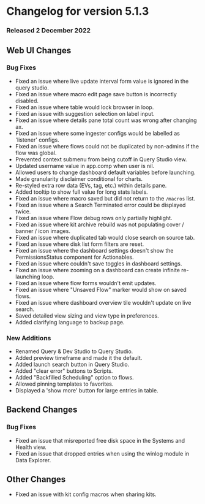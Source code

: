 # Changelog for version 5.1.3

### Released 2 December 2022

## Web UI Changes

### Bug Fixes

* Fixed an issue where live update interval form value is ignored in the query studio.
* Fixed an issue where macro edit page save button is incorrectly disabled.
* Fixed an issue where table would lock browser in loop.
* Fixed an issue with suggestion selection on label input.
* Fixed an issue where details pane total count was wrong after changing ax.
* Fixed an issue where some ingester configs would be labelled as 'listener' configs.
* Fixed an issue where flows could not be duplicated by non-admins if the flow was global.
* Prevented context submenu from being cutoff in Query Studio view.
* Updated username value in app.comp when user is nil.
* Allowed users to change dashboard default variables before launching.
* Made granularity disclaimer conditional for charts.
* Re-styled extra row data (EVs, tag, etc.) within details pane.
* Added tooltip to show full value for long stats labels.
* Fixed an issue where macro saved but did not return to the `/macros` list.
* Fixed an issue where a Search Terminated error could be displayed twice.
* Fixed an issue where Flow debug rows only partially highlight.
* Fixed an issue where kit archive rebuild was not populating cover / banner / icon images.
* Fixed an issue where duplicated tab would close search on source tab.
* Fixed an issue where disk list form filters are reset.
* Fixed an issue where the dashboard settings doesn't show the PermissionsStatus component for Actionables.
* Fixed an issue where couldn't save toggles in dashboard settings.
* Fixed an issue where zooming on a dashboard can create infinite re-launching loop.
* Fixed an issue where flow forms wouldn't emit updates.
* Fixed an issue where "Unsaved Flow" marker would show on saved flows.
* Fixed an issue where dashboard overview tile wouldn't update on live search.
* Saved detailed view sizing and view type in preferences.
* Added clarifying language to backup page.


### New Additions

* Renamed Query & Dev Studio to Query Studio.
* Added preview timeframe and made it the default.
* Added launch search button in Query Studio.
* Added "clear error" buttons to Scripts.
* Added "Backfilled Scheduling" option to flows.
* Allowed pinning templates to favorites.
* Displayed a 'show more' button for large entries in table.


## Backend Changes

### Bug Fixes

* Fixed an issue that misreported free disk space in the Systems and Health view.
* Fixed an issue that dropped entries when using the winlog module in Data Explorer.

## Other Changes

* Fixed an issue with kit config macros when sharing kits.
